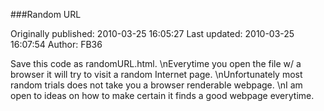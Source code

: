 ###Random URL

Originally published: 2010-03-25 16:05:27
Last updated: 2010-03-25 16:07:54
Author: FB36 

Save this code as randomURL.html.\nEverytime you open the file w/ a browser it will try to visit a random Internet page.\nUnfortunately most random trials does not take you a browser renderable webpage.\nI am open to ideas on how to make certain it finds a good webpage everytime.
